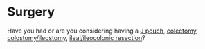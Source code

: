 <h1>Surgery</h1>

Have you had or are you considering having a [J pouch](jpouch), [colectomy](colectomy), [colostomy/ileostomy](colestomy), [ileal/ileocolonic resection](ileal)?

